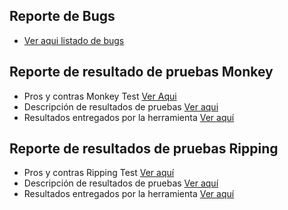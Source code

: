 ## Reporte de Bugs
- [Ver aqui listado de bugs](https://github.com/wcuadrosuniandes/MISO-PRUEBAS-AUTOMATIZADAS/issues)

## Reporte de resultado de pruebas Monkey
- Pros y contras Monkey Test [Ver Aqui](https://github.com/wcuadrosuniandes/MISO-PRUEBAS-AUTOMATIZADAS/wiki/MonkeyVentajas)
- Descripción de resultados de pruebas [Ver aqui](https://github.com/wcuadrosuniandes/MISO-PRUEBAS-AUTOMATIZADAS/wiki/MonkeyResultados)
- Resultados entregados por la herramienta [Ver aquí](https://wcuadrosuniandes.github.io/MISO-PRUEBAS-AUTOMATIZADAS/monkey-cypress/results/monkey-execution.html)

## Reporte de resultados de pruebas Ripping

- Pros y contras Ripping Test [Ver aquí](https://github.com/wcuadrosuniandes/MISO-PRUEBAS-AUTOMATIZADAS/wiki/RippingVentajas)
- Descripción de resultados de pruebas [Ver aquí](https://github.com/wcuadrosuniandes/MISO-PRUEBAS-AUTOMATIZADAS/wiki/RippingResultados)
- Resultados entregados por la herramienta [Ver aquí](https://wcuadrosuniandes.github.io/MISO-PRUEBAS-AUTOMATIZADAS/ripuppet/results/2023-04-29T22.40.17.639Z/chromium/report.html#)
